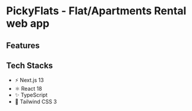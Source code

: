 # PickyFlats - Flat/Apartments Rental web app


## Features


## Tech Stacks

- ⚡️ Next.js 13
- ⚛️ React 18
- ✨ TypeScript
- 💨 Tailwind CSS 3